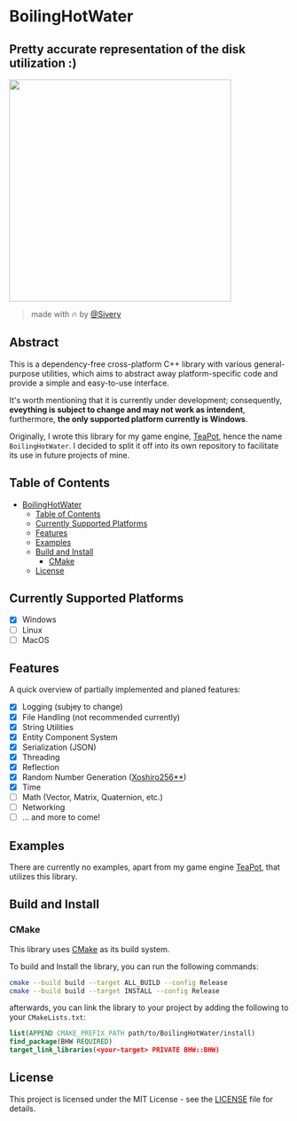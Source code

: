 # BoilingHotWater

## Pretty accurate representation of the disk utilization :)
<img src='https://github.com/siveryt/BoilingHotWater/assets/50551841/8d1253a7-f8a6-472a-be33-f3799d2beb86' width='400'>

> made with :fire: by [@Sivery](https://github.com/siveryt)

## Abstract
This is a dependency-free cross-platform C++ library with various general-purpose utilities, which aims to abstract away platform-specific code and provide a simple and easy-to-use interface.

It's worth mentioning that it is currently under development; consequently, **eveything is subject to change and may not work as intendent**, furthermore, **the only supported platform currently is Windows**.

Originally, I wrote this library for my game engine, [TeaPot](https://github.com/NextLegacy/Engine), hence the name `BoilingHotWater`. I decided to split it off into its own repository to facilitate its use in future projects of mine.

## Table of Contents
- [BoilingHotWater](#boilinghotwater)
  - [Table of Contents](#table-of-contents)
  - [Currently Supported Platforms](#currently-supported-platforms)
  - [Features](#features)
  - [Examples](#examples)
  - [Build and Install](#build-and-install)
    - [CMake](#cmake)
  - [License](#license)

## Currently Supported Platforms
- [X] Windows
- [ ] Linux
- [ ] MacOS

## Features

A quick overview of partially implemented and planed features:

- [X] Logging (subjey to change)
- [X] File Handling (not recommended currently)
- [X] String Utilities
- [X] Entity Component System 
- [X] Serialization (JSON)
- [X] Threading
- [X] Reflection
- [X] Random Number Generation ([Xoshiro256**](https://prng.di.unimi.it/))
- [X] Time
- [ ] Math (Vector, Matrix, Quaternion, etc.)
- [ ] Networking
- [ ] ... and more to come!

## Examples
  
There are currently no examples, apart from my game engine [TeaPot](https://github.com/NextLegacy/Engine), that utilizes this library.

## Build and Install

### CMake

This library uses [CMake](https://cmake.org/) as its build system.

To build and Install the library, you can run the following commands:

```bash	
cmake --build build --target ALL_BUILD --config Release
cmake --build build --target INSTALL --config Release
```

afterwards, you can link the library to your project by adding the following to your `CMakeLists.txt`:

```cmake
list(APPEND CMAKE_PREFIX_PATH path/to/BoilingHotWater/install)
find_package(BHW REQUIRED)
target_link_libraries(<your-target> PRIVATE BHW::BHW)
```

## License

This project is licensed under the MIT License - see the [LICENSE](LICENSE) file for details.
